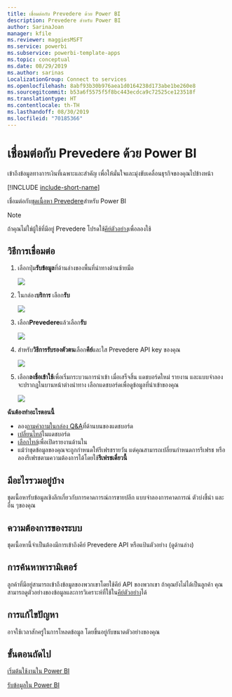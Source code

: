 ```yaml
---
title: เชื่อมต่อกับ Prevedere ด้วย Power BI
description: Prevedere สำหรับ Power BI
author: SarinaJoan
manager: kfile
ms.reviewer: maggiesMSFT
ms.service: powerbi
ms.subservice: powerbi-template-apps
ms.topic: conceptual
ms.date: 08/29/2019
ms.author: sarinas
LocalizationGroup: Connect to services
ms.openlocfilehash: 8abf93b30b976aea1d0164238d173abe1be260e8
ms.sourcegitcommit: b53a6f5575f5f8bc443ecdca9c72525ce123518f
ms.translationtype: HT
ms.contentlocale: th-TH
ms.lasthandoff: 08/30/2019
ms.locfileid: "70185366"
---
```

# <a name="connect-to-prevedere-with-power-bi"></a>เชื่อมต่อกับ Prevedere ด้วย Power BI
เข้าถึงข้อมูลทางการเงินที่เฉพาะและสำคัญ เพื่อให้มั่นใจและมุ่งขับเคลื่อนธุรกิจของคุณไปข้างหน้า

[!INCLUDE [include-short-name](./includes/service-deprecate-content-packs.md)]

เชื่อมต่อกับ[ชุดเนื้อหา Prevedere](https://app.powerbi.com/getdata/services/prevedere)สำหรับ Power BI

>[!NOTE]
>ถ้าคุณไม่ใช่ผู้ใช้ที่มีอยู่ Prevedere โปรดใช้[คีย์ตัวอย่าง](https://prevederepowerbiconnector.azurewebsites.net/static/learnmore.html)เพื่อลองใช้

## <a name="how-to-connect"></a>วิธีการเชื่อมต่อ
1. เลือกปุ่ม**รับข้อมูล**ที่ด้านล่างของพื้นที่นำทางด้านซ้ายมือ
   
   ![](media/service-connect-to-prevedere/getdata.png)
2. ในกล่อง**บริการ** เลือก**รับ**
   
   ![](media/service-connect-to-prevedere/services.png)
3. เลือก**Prevedere**แล้วเลือก**รับ**
   
   ![](media/service-connect-to-prevedere/connect.png)
4. สำหรับ**วิธีการรับรองตัวตน**เลือก**คีย์**และใส Prevedere API key ของคุณ
   
    ![](media/service-connect-to-prevedere/creds.png)
5. เลือก**ลงชื่อเข้าใช้**เพื่อเริ่มกระบวนการนำเข้า เมื่อเสร็จสิ้น แดชบอร์ดใหม่ รายงาน และแบบจำลองจะปรากฏในบานหน้าต่างนำทาง เลือกแดชบอร์ดเพื่อดูข้อมูลที่นำเข้าของคุณ
   
     ![](media/service-connect-to-prevedere/dashboard.png)

**ฉันต้องทำอะไรตอนนี้**

* ลอง[ถามคำถามในกล่อง Q&A](consumer/end-user-q-and-a.md)ที่ด้านบนของแดชบอร์ด
* [เปลี่ยนไทล์](service-dashboard-edit-tile.md)ในแดชบอร์ด
* [เลือกไทล์](consumer/end-user-tiles.md)เพื่อเปิดรายงานด้านใน
* แม้ว่าชุดข้อมูลของคุณจะถูกกำหนดให้รีเฟรชรายวัน แต่คุณสามารถเปลี่ยนกำหนดการรีเฟรช หรือลองรีเฟรชตามความต้องการได้โดยใช้**รีเฟรชเดี๋ยวนี้**

## <a name="whats-included"></a>มีอะไรรวมอยู่บ้าง
ชุดเนื้อหารับข้อมูลเชิงลึกเกี่ยวกับการคาดการณ์การขายปลีก แบบจำลองการคาดการณ์ ตัวบ่งชี้นำ และอื่น ๆของคุณ

## <a name="system-requirements"></a>ความต้องการของระบบ
ชุดเนื้อหานี้จำเป็นต้องมีการเข้าถึงคีย์ Prevedere API หรือแป้นตัวอย่าง (ดูด้านล่าง)

## <a name="finding-parameters"></a>การค้นหาพารามิเตอร์
<a name="FindingParams"></a>

ลูกค้าที่มีอยู่สามารถเข้าถึงข้อมูลของพวกเขาโดยใช้คีย์ API ของพวกเขา ถ้าคุณยังไม่ได้เป็นลูกค้า คุณสามารถดูตัวอย่างของข้อมูลและการวิเคราะห์ที่ใช้ใน[คีย์ตัวอย่าง](https://prevederepowerbiconnector.azurewebsites.net/static/learnmore.html)ได้

## <a name="troubleshooting"></a>การแก้ไขปัญหา
อาจใช้เวลาสักครู่ในการโหลดข้อมูล โดยขึ้นอยู่กับขนาดตัวอย่างของคุณ

## <a name="next-steps"></a>ขั้นตอนถัดไป
[เริ่มต้นใช้งานใน Power BI](service-get-started.md)

[รับข้อมูลใน Power BI](service-get-data.md)

